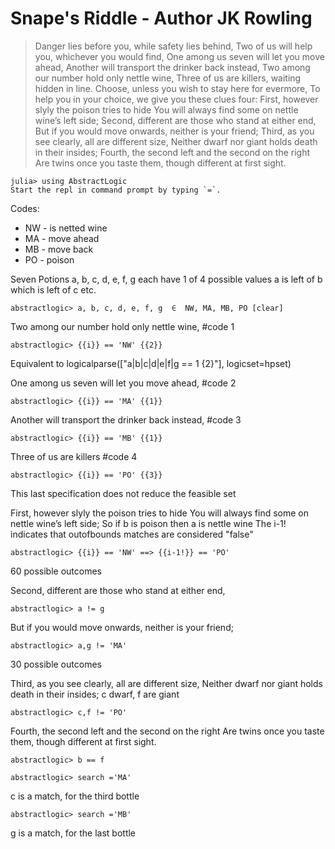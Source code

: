 
# Snape's Riddle - Author JK Rowling

>Danger lies before you, while safety lies behind,
>Two of us will help you, whichever you would find,
>One among us seven will let you move ahead,
>Another will transport the drinker back instead,
>Two among our number hold only nettle wine,
>Three of us are killers, waiting hidden in line.
>Choose, unless you wish to stay here for evermore,
>To help you in your choice, we give you these clues four:
>First, however slyly the poison tries to hide
>You will always find some on nettle wine’s left side;
>Second, different are those who stand at either end,
>But if you would move onwards, neither is your friend;
>Third, as you see clearly, all are different size,
>Neither dwarf nor giant holds death in their insides;
>Fourth, the second left and the second on the right
>Are twins once you taste them, though different at first sight.

```
julia> using AbstractLogic
Start the repl in command prompt by typing `=`.
```

Codes:
* NW - is netted wine
* MA - move ahead    
* MB - move back
* PO - poison

Seven Potions a, b, c, d, e, f, g each have 1 of 4 possible values
a is left of b which is left of c etc.
```
abstractlogic> a, b, c, d, e, f, g  ∈  NW, MA, MB, PO [clear]
```

Two among our number hold only nettle wine, #code 1
```
abstractlogic> {{i}} == 'NW' {{2}}
```
Equivalent to logicalparse(["a|b|c|d|e|f|g == 1 {2}"], logicset=hpset)

One among us seven will let you move ahead, #code 2
```
abstractlogic> {{i}} == 'MA' {{1}}
```

Another will transport the drinker back instead, #code 3
```
abstractlogic> {{i}} == 'MB' {{1}}
```

Three of us are killers #code 4
```
abstractlogic> {{i}} == 'PO' {{3}}
```

This last specification does not reduce the feasible set

First, however slyly the poison tries to hide
You will always find some on nettle wine’s left side;
So if b is poison then a is nettle wine
The i-1! indicates that outofbounds matches are considered "false"
```
abstractlogic> {{i}} == 'NW' ==> {{i-1!}} == 'PO'
```

60 possible outcomes

Second, different are those who stand at either end,
```
abstractlogic> a != g
```

But if you would move onwards, neither is your friend;
```
abstractlogic> a,g != 'MA'
```
30 possible outcomes

Third, as you see clearly, all are different size,
Neither dwarf nor giant holds death in their insides;
c dwarf, f are giant
```
abstractlogic> c,f != 'PO'
```

Fourth, the second left and the second on the right
Are twins once you taste them, though different at first sight.
```
abstractlogic> b == f
```

```
abstractlogic> search ='MA'
```
c is a match, for the third bottle

```
abstractlogic> search ='MB'
```
g is a match, for the last bottle
